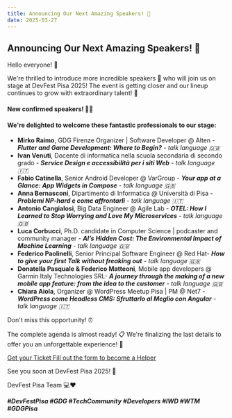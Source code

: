 ```yaml
---
title: Announcing Our Next Amazing Speakers! 🎉
date: 2025-03-27
---
```


## Announcing Our Next Amazing Speakers! 🎉

Hello everyone! 🥳

We're thrilled to introduce more incredible speakers 🌟 who will join us on stage at DevFest Pisa 2025! The event is getting closer and our lineup continues to grow with extraordinary talent! 🚀

#### New confirmed speakers! 🎤✨
#### We're delighted to welcome these fantastic professionals to our stage:

- **Mirko Raimo**, GDG Firenze Organizer | Software Developer @ Alten - ***Flutter and Game Development: Where to Begin?*** - *talk language 🇬🇧*
- **Ivan Venuti**,  Docente di informatica nella scuola secondaria di secondo grado - ***Service Design e accessibilità per i siti Web*** - *talk language 🇮🇹*
- **Fabio Catinella**, Senior Android Developer @ VarGroup - ***Your app at a Glance: App Widgets in Compose*** - *talk language 🇬🇧*
- **Anna Bernasconi**, Dipartimento di Informatica @ Università di Pisa - ***Problemi NP-hard e come affrontarli*** - *talk language 🇮🇹*
- **Antonio Cangialosi**, Big Data Engineer @ Agile Lab - ***OTEL: How I Learned to Stop Worrying and Love My Microservices*** - *talk language 🇬🇧*
- **Luca Corbucci**, Ph.D. candidate in Computer Science | podcaster and community manager - ***AI’s Hidden Cost: The Environmental Impact of Machine Learning*** - *talk language 🇬🇧*
- **Federico Paolinelli**, Senior Principal Software Engineer @ Red Hat- ***How to give your first Talk without freaking out*** - *talk language 🇬🇧*
- **Donatella Pasquale & Federico Matteoni**, Mobile app developers @ Garmin Italy Technologies SRL- ***A journey through the making of a new mobile app feature: from the idea to the customer*** - *talk language 🇬🇧*
- **Chiara Aiola**, Organizer @ WordPress Meetup Pisa | PM @ Net7 - ***WordPress come Headless CMS: Sfruttarlo al Meglio con Angular*** - *talk language 🇮🇹*

Don't miss this opportunity! ⏰

The complete agenda is almost ready! 📋 We're finalizing the last details to offer you an unforgettable experience! 🤩

<a role="button" class="large width-fit margin-auto" target="_blank" href="https://www.eventbrite.it/e/gdg-devfest-pisa-2025-tickets-1205952308819">
    Get your Ticket
</a>

<a role="button" class="large width-fit margin-auto"  target="_blank" href="https://docs.google.com/forms/d/1y8G12HFY7EVc8LsF-1S24z5Wqeqiare4qaPgXwSwTDU/preview">
    Fill out the form to become a Helper
</a>

See you soon at DevFest Pisa 2025! 🎊

DevFest Pisa Team 💻❤️

***#DevFestPisa #GDG #TechCommunity #Developers #IWD #WTM #GDGPisa***
